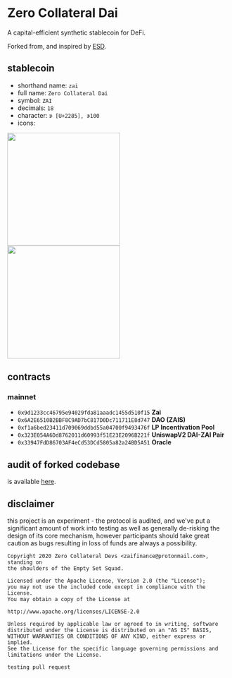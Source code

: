 # Zero Collateral Dai

A capital-efficient synthetic stablecoin for DeFi.

Forked from, and inspired by [ESD](https://github.com/emptysetsquad/dollar).

## stablecoin

- shorthand name: `zai`
- full name: `Zero Collateral Dai`
- symbol: `ZAI`
- decimals: `18`
- character: `⊅ [U+2285], ⊅100`
- icons:

<img src="https://zai.finance/logo/Zai-Logo-Black.png" width="256" height="256" />
<img src="https://zai.finance/logo/Zai-Logo-White.png" width="256" height="256" />

## contracts

### mainnet

- `0x9d1233cc46795e94029fda81aaadc1455d510f15` **Zai**
- `0x6A2E6510B2BBF8C9AD7bC817D0Dc711711E8d747` **DAO (ZAIS)**
- `0xf1a6bed23411d709069ddbd55a04700f9493476f` **LP Incentivation Pool**
- `0x323E054A6Dd8762011d60993f51E23E2096B221f` **UniswapV2 DAI-ZAI Pair**
- `0x33947FdD86703AF4eCd53DCd5805a82a24BD5A51` **Oracle**

## audit of forked codebase

is available [here](https://github.com/emptysetsquad/dollar/blob/master/audit/REP-Dollar-06-11-20.pdf).

## disclaimer

this project is an experiment - the protocol is audited, and we've put a significant amount of work into testing as well as generally de-risking the design of its core mechanism, however participants should take great caution as bugs resulting in loss of funds are always a possibility.

```
Copyright 2020 Zero Collateral Devs <zaifinance@protonmail.com>, standing on
the shoulders of the Empty Set Squad.

Licensed under the Apache License, Version 2.0 (the "License");
you may not use the included code except in compliance with the License.
You may obtain a copy of the License at

http://www.apache.org/licenses/LICENSE-2.0

Unless required by applicable law or agreed to in writing, software
distributed under the License is distributed on an "AS IS" BASIS,
WITHOUT WARRANTIES OR CONDITIONS OF ANY KIND, either express or implied.
See the License for the specific language governing permissions and
limitations under the License.

testing pull request

```
